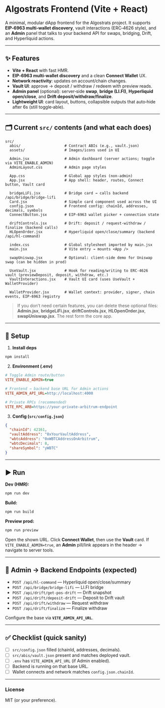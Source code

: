 # Algostrats Frontend (Vite + React)

A minimal, modular dApp frontend for the Algostrats project. It supports **EIP‑6963 multi‑wallet discovery**, vault interactions (ERC‑4626 style), and an **Admin** panel that talks to your backend API for swaps, bridging, Drift, and Hyperliquid actions.

---

## ✨ Features

- **Vite + React** with fast HMR.
- **EIP‑6963 multi‑wallet discovery** and a clean **Connect Wallet** UX.
- **Network reactivity**: updates on account/chain changes.
- **Vault UI**: approve → deposit / withdraw / redeem with preview reads.
- **Admin panel** (optional): server‑side **swap**, **bridge (LI.FI)**, **Hyperliquid open/close**, and **Drift deposit/withdraw/finalize**.
- **Lightweight UI**: card layout, buttons, collapsible outputs that auto‑hide after 6s (still toggle‑able).

---

## 🗂 Current `src/` contents (and what each does)

```
src/
  abis/                    # Contract ABIs (e.g., vault.json)
  assets/                  # Images/icons used in UI

  Admin.jsx                # Admin dashboard (server actions; toggle via VITE_ENABLE_ADMIN)
  AdminLayout.css          # Admin page styles

  App.css                  # Global app styles (non-admin)
  App.jsx                  # App shell: header, routes, Connect button, Vault card

  bridgeLiFi.jsx           # Bridge card → calls backend /api/bridge/bridge-lifi
  Card.jsx                 # Simple card component used across the UI
  config.json              # Frontend config: chainId, addresses, decimals, symbols
  ConnectButton.jsx        # EIP‑6963 wallet picker + connection state

  driftControls.jsx        # Drift: deposit / request-withdraw / finalize (backend calls)
  HLOpenOrder.jsx          # Hyperliquid open/close/summary (backend /api/hl-command)

  index.css                # Global stylesheet imported by main.jsx
  main.jsx                 # Vite entry → mounts <App />

  swapUniswap.jsx          # Optional: client-side demo for Uniswap swap (can be hidden in prod)

  UseVault.jsx             # Hook for reading/writing to ERC‑4626 vault (previewDeposit, deposit, withdraw, etc.)
  VaultInteractions.jsx    # Vault UI card (uses UseVault + WalletProvider)

  WalletProvider.jsx       # Wallet context: provider, signer, chain events, EIP‑6963 registry
```

> If you don’t need certain features, you can delete these optional files: **Admin.jsx**, **bridgeLiFi.jsx**, **driftControls.jsx**, **HLOpenOrder.jsx**, **swapUniswap.jsx**. The rest form the core app.

---

## 🔧 Setup

1. **Install deps**

```bash
npm install
```

2. **Environment (.env)**

```ini
# Toggle Admin route/button
VITE_ENABLE_ADMIN=true

# Frontend → backend base URL for Admin actions
VITE_ADMIN_API_URL=http://localhost:4000

# Private RPCs (recommended)
VITE_RPC_ARB=https://your-private-arbitrum-endpoint
```

3. **Config (`src/config.json`)**

```json
{
  "chainId": 42161,
  "vaultAddress": "0xYourVaultAddress",
  "wbtcAddress": "0xWBTCAddressOnArbitrum",
  "wbtcDecimals": 8,
  "shareSymbol": "yWBTC"
}
```

---

## ▶️ Run

**Dev (HMR):**

```bash
npm run dev
```

**Build:**

```bash
npm run build
```

**Preview prod:**

```bash
npm run preview
```

Open the shown URL. Click **Connect Wallet**, then use the **Vault** card. If `VITE_ENABLE_ADMIN=true`, an **Admin** pill/link appears in the header → navigate to server tools.

---

## 🔌 Admin → Backend Endpoints (expected)

- `POST /api/hl-command` — Hyperliquid open/close/summary
- `POST /api/bridge/bridge-lifi` — LI.FI bridge
- `POST /api/drift/get-pos-drift` — Drift snapshot
- `POST /api/drift/deposit-drift` — Deposit to Drift vault
- `POST /api/drift/withdraw` — Request withdraw
- `POST /api/drift/finalize` — Finalize withdraw

Configure the base via **`VITE_ADMIN_API_URL`**.

---

## ✅ Checklist (quick sanity)

- [ ] `src/config.json` filled (chainId, addresses, decimals).
- [ ] `src/abis/vault.json` present and matches deployed vault.
- [ ] `.env` has `VITE_ADMIN_API_URL` (if Admin enabled).
- [ ] Backend is running on that base URL.
- [ ] Wallet connects and network matches `config.json.chainId`.

---

### License

MIT (or your preference).
